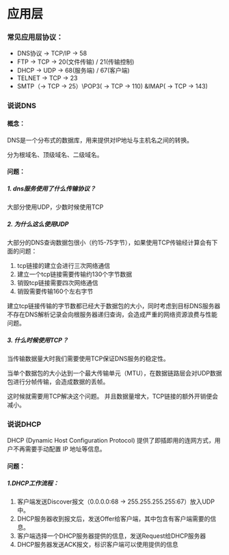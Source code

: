 # 应用层

### 常见应用层协议：

* DNS协议 -> TCP/IP -> 58
* FTP -> TCP -> 20(文件传输) / 21(传输控制)
* DHCP -> UDP -> 68(服务端) / 67(客户端)
* TELNET  -> TCP -> 23
* SMTP（-> TCP -> 25）\POP3( -> TCP -> 110) &IMAP( -> TCP -> 143)

### 说说DNS

#### 概念：

DNS是一个分布式的数据库，用来提供对IP地址与主机名之间的转换。

分为根域名、顶级域名、二级域名。

#### 问题：

##### 1. dns服务使用了什么传输协议？

大部分使用UDP，少数时候使用TCP

##### 2. 为什么这么使用UDP

大部分的DNS查询数据包很小（约15-75字节），如果使用TCP传输经计算会有下面的问题：

1. tcp链接的建立会进行三次网络通信
2. 建立一个tcp链接需要传输约130个字节数据
3. 销毁tcp链接需要四次网络通信
4. 销毁需要传输160个左右字节

建立tcp链接传输的字节数都已经大于数据包的大小，同时考虑到目标DNS服务器不存在DNS解析记录会向根服务器递归查询，会造成严重的网络资源浪费与性能问题。

##### 3. 什么时候使用TCP？

当传输数据量大时我们需要使用TCP保证DNS服务的稳定性。

当单个数据包的大小达到一个最大传输单元（MTU），在数据链路层会对UDP数据包进行分帧传输，会造成数据的丢帧。

这时候就需要用TCP解决这个问题。
并且数据量增大，TCP链接的额外开销便会减小。

### 说说DHCP

DHCP (Dynamic Host Configuration Protocol) 提供了即插即用的连网方式，用户不再需要手动配置 IP 地址等信息。

#### 问题：

##### 1.DHCP工作流程：

1. 客户端发送Discover报文（0.0.0.0:68 -> 255.255.255.255:67）放入UDP中。
2. DHCP服务器收到报文后，发送Offer给客户端，其中包含有客户端需要的信息。
3. 客户端选择一个DHCP服务器提供的信息，发送Request给DHCP服务器
4. DHCP服务器发送ACK报文，标识客户端可以使用提供的信息

